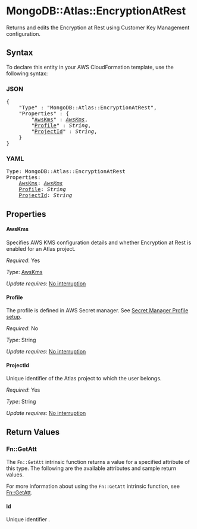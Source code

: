 # MongoDB::Atlas::EncryptionAtRest

Returns and edits the Encryption at Rest using Customer Key Management configuration.

## Syntax

To declare this entity in your AWS CloudFormation template, use the following syntax:

### JSON

<pre>
{
    "Type" : "MongoDB::Atlas::EncryptionAtRest",
    "Properties" : {
        "<a href="#awskms" title="AwsKms">AwsKms</a>" : <i><a href="awskms.md">AwsKms</a></i>,
        "<a href="#profile" title="Profile">Profile</a>" : <i>String</i>,
        "<a href="#projectid" title="ProjectId">ProjectId</a>" : <i>String</i>,
    }
}
</pre>

### YAML

<pre>
Type: MongoDB::Atlas::EncryptionAtRest
Properties:
    <a href="#awskms" title="AwsKms">AwsKms</a>: <i><a href="awskms.md">AwsKms</a></i>
    <a href="#profile" title="Profile">Profile</a>: <i>String</i>
    <a href="#projectid" title="ProjectId">ProjectId</a>: <i>String</i>
</pre>

## Properties

#### AwsKms

Specifies AWS KMS configuration details and whether Encryption at Rest is enabled for an Atlas project.

_Required_: Yes

_Type_: <a href="awskms.md">AwsKms</a>

_Update requires_: [No interruption](https://docs.aws.amazon.com/AWSCloudFormation/latest/UserGuide/using-cfn-updating-stacks-update-behaviors.html#update-no-interrupt)

#### Profile

The profile is defined in AWS Secret manager. See [Secret Manager Profile setup](../../../examples/profile-secret.yaml).

_Required_: No

_Type_: String

_Update requires_: [No interruption](https://docs.aws.amazon.com/AWSCloudFormation/latest/UserGuide/using-cfn-updating-stacks-update-behaviors.html#update-no-interrupt)

#### ProjectId

Unique identifier of the Atlas project to which the user belongs.

_Required_: Yes

_Type_: String

_Update requires_: [No interruption](https://docs.aws.amazon.com/AWSCloudFormation/latest/UserGuide/using-cfn-updating-stacks-update-behaviors.html#update-no-interrupt)

## Return Values

### Fn::GetAtt

The `Fn::GetAtt` intrinsic function returns a value for a specified attribute of this type. The following are the available attributes and sample return values.

For more information about using the `Fn::GetAtt` intrinsic function, see [Fn::GetAtt](https://docs.aws.amazon.com/AWSCloudFormation/latest/UserGuide/intrinsic-function-reference-getatt.html).

#### Id

Unique identifier .

